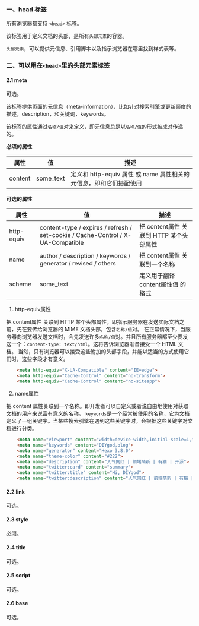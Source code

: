 ### 一、head 标签

所有浏览器都支持 `<head>` 标签。

该标签用于定义文档的头部，是所有`头部元素`的容器。

`头部元素`，可以提供元信息、引用脚本以及指示浏览器在哪里找到样式表等。


### 二、可以用在`<head>`里的头部元素标签

#### 2.1 meta

可选。

该标签提供页面的元信息（meta-information），比如针对搜索引擎或更新频度的描述，description，和关键词，keywords。

该标签的属性通过`名称/值`对来定义，即元信息总是以`名称/值`的形式被成对传递的。

**必须的属性**

|属性|值  |描述  |
|--|--|--|
|content  |some_text  |定义和 http-equiv 属性 或 name 属性相关的元信息，即和它们搭配使用  |

**可选的属性**

|属性|值  |描述  |
|--|--|--|
|http-equiv  |content-type / expires / refresh / set-cookie / Cache-Control / X-UA-Compatible  |把 content属性 关联到 HTTP 某个头部属性  |
|name  |author / description / keywords / generator / revised / others  |把 content属性 关联到一个名称  |
|scheme  |some_text  |定义用于翻译 content属性值 的格式  |

1. http-equiv属性

把 content属性 关联到 HTTP 某个头部属性。即指示服务器在发送实际文档之前，先在要传给浏览器的 MIME 文档头部，包含`名称/值`对。
在正常情况下，当服务器向浏览器发送文档时，会先发送许多`名称/值`对。并且所有服务器都至少要发送一个：`content-type: text/html`。这将告诉浏览器准备接受一个 HTML 文档。
当然，只有浏览器可以接受这些附加的头部字段，并能以适当的方式使用它们时，这些字段才有意义。
```html
	<meta http-equiv="X-UA-Compatible" content="IE=edge">
	<meta http-equiv="Cache-Control" content="no-transform">
	<meta http-equiv="Cache-Control" content="no-siteapp">
```

2. name属性

把 content 属性关联到一个名称。即开发者可以自定义或者说自由地使用对获取文档的用户来说富有意义的名称。
`keywords`是一个经常被使用的名称，它为文档定义了一组关键字。当某些搜索引擎在遇到这些关键字时，会根据这些关键字对文档进行分类。

```html
	<meta name="viewport" content="width=device-width,initial-scale=1,maximum-scale=1">
	<meta name="keywords" content="DIYgod,blog">
	<meta name="generator" content="Hexo 3.8.0">
	<meta name="theme-color" content="#222">
	<meta name="description" content="人气网红 | 前端萌新 | 有猫 | 开源">
	<meta name="twitter:card" content="summary">
	<meta name="twitter:title" content="Hi, DIYgod">
	<meta name="twitter:description" content="人气网红 | 前端萌新 | 有猫 | 开源">	
```

#### 2.2 link

可选。

#### 2.3 style

必须。

#### 2.4 title

可选。

#### 2.5 script

可选。

#### 2.6 base

可选。
